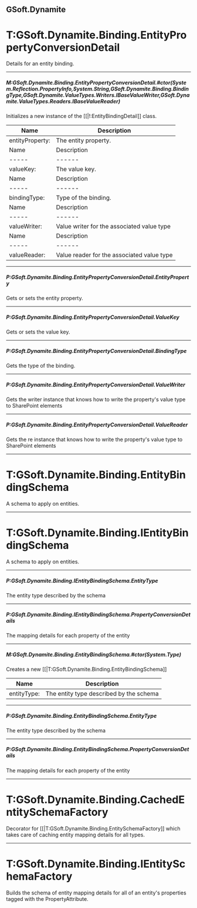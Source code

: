 ## GSoft.Dynamite ##

# T:GSoft.Dynamite.Binding.EntityPropertyConversionDetail

 Details for an entity binding. 



---
##### M:GSoft.Dynamite.Binding.EntityPropertyConversionDetail.#ctor(System.Reflection.PropertyInfo,System.String,GSoft.Dynamite.Binding.BindingType,GSoft.Dynamite.ValueTypes.Writers.IBaseValueWriter,GSoft.Dynamite.ValueTypes.Readers.IBaseValueReader)

 Initializes a new instance of the [[|!:EntityBindingDetail]] class. 

|Name | Description |
|-----|------|
|entityProperty: |The entity property.|
|Name | Description |
|-----|------|
|valueKey: |The value key.|
|Name | Description |
|-----|------|
|bindingType: |Type of the binding.|
|Name | Description |
|-----|------|
|valueWriter: |Value writer for the associated value type|
|Name | Description |
|-----|------|
|valueReader: |Value reader for the associated value type|


---
##### P:GSoft.Dynamite.Binding.EntityPropertyConversionDetail.EntityProperty

 Gets or sets the entity property. 



---
##### P:GSoft.Dynamite.Binding.EntityPropertyConversionDetail.ValueKey

 Gets or sets the value key. 



---
##### P:GSoft.Dynamite.Binding.EntityPropertyConversionDetail.BindingType

 Gets the type of the binding. 



---
##### P:GSoft.Dynamite.Binding.EntityPropertyConversionDetail.ValueWriter

 Gets the writer instance that knows how to write the property's value type to SharePoint elements 



---
##### P:GSoft.Dynamite.Binding.EntityPropertyConversionDetail.ValueReader

 Gets the re instance that knows how to write the property's value type to SharePoint elements 



---
# T:GSoft.Dynamite.Binding.EntityBindingSchema

 A schema to apply on entities. 



---
# T:GSoft.Dynamite.Binding.IEntityBindingSchema

 A schema to apply on entities. 



---
##### P:GSoft.Dynamite.Binding.IEntityBindingSchema.EntityType

 The entity type described by the schema 



---
##### P:GSoft.Dynamite.Binding.IEntityBindingSchema.PropertyConversionDetails

 The mapping details for each property of the entity 



---
##### M:GSoft.Dynamite.Binding.EntityBindingSchema.#ctor(System.Type)

 Creates a new [[|T:GSoft.Dynamite.Binding.EntityBindingSchema]]

|Name | Description |
|-----|------|
|entityType: |The entity type described by the schema|


---
##### P:GSoft.Dynamite.Binding.EntityBindingSchema.EntityType

 The entity type described by the schema 



---
##### P:GSoft.Dynamite.Binding.EntityBindingSchema.PropertyConversionDetails

 The mapping details for each property of the entity 



---
# T:GSoft.Dynamite.Binding.CachedEntitySchemaFactory

 Decorator for [[|T:GSoft.Dynamite.Binding.EntitySchemaFactory]] which takes care of caching entity mapping details for all types. 



---
# T:GSoft.Dynamite.Binding.IEntitySchemaFactory

 Builds the schema of entity mapping details for all of an entity's properties tagged with the PropertyAttribute. 


